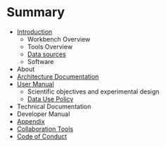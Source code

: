 # Summary

* [Introduction](README.md)
    * Workbench Overview
    * Tools Overview
    * [Data sources](data-sources.md)
    * Software
* About
* [Architecture Documentation](architecture-documentation.md)
* [User Manual](user-manual.md)
    * Scientific objectives and experimental design
    * [Data Use Policy](data_release_policy.md)
* Technical Documentation
* Developer Manual
* [Appendix](appendix.md)
* [Collaboration Tools](collaboration_tools.md)
* [Code of Conduct](code_of_conduct.md)

